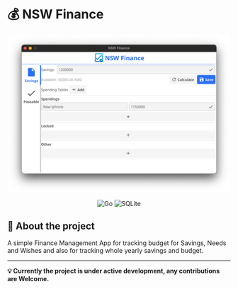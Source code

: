 # 💰 NSW Finance

![Screenshot](./screenshot.png)

<div align="center">
  <img src="https://img.shields.io/badge/go-%2300ADD8.svg?style=for-the-badge&logo=go&logoColor=white" alt="Go" title="Go">
  <img src="https://img.shields.io/badge/sqlite-%2307405e.svg?style=for-the-badge&logo=sqlite&logoColor=white" alt="SQLite" title="SQLite">
</div>

## 📝 About the project
A simple Finance Management App for tracking budget for Savings, Needs and Wishes and also for tracking whole yearly savings and budget.

---

**💡 Currently the project is under active development, any contributions are Welcome.**